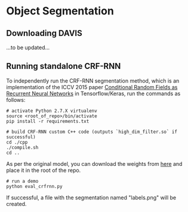 # Object Segmentation

## Downloading DAVIS

...to be updated...

## Running standalone CRF-RNN

To independently run the CRF-RNN segmentation method, which is an implementation of the ICCV 2015 paper [Conditional Random Fields as Recurrent Neural Networks](http://www.robots.ox.ac.uk/~szheng/papers/CRFasRNN.pdf) in Tensorflow/Keras, run the commands as follows:

```
# activate Python 2.7.X virtualenv
source <root_of_repo>/bin/activate
pip install -r requirements.txt

# build CRF-RNN custom C++ code (outputs `high_dim_filter.so` if successful)
cd ./cpp
./compile.sh
cd ..
```

As per the original model, you can download the weights from [here](https://goo.gl/ciEYZi) and place it in the root of the repo.

```
# run a demo
python eval_crfrnn.py
```

If successful, a file with the segmentation named "labels.png" will be created.